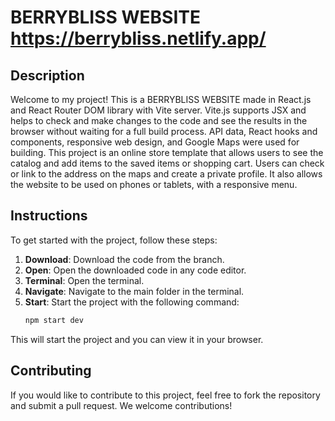 # BERRYBLISS WEBSITE https://berrybliss.netlify.app/

## Description
Welcome to my project! This is a BERRYBLISS WEBSITE made in React.js and React Router DOM library with Vite server. Vite.js supports JSX and helps to check and make changes to the code and see the results in the browser without waiting for a full build process.
API data, React hooks and components, responsive web design, and Google Maps were used for building. This project is an online store template that allows users to see the catalog and add items to the saved items or shopping cart. Users can check or link to the address on the maps and create a private profile. It also allows the website to be used on phones or tablets, with a responsive menu.

## Instructions
To get started with the project, follow these steps:

1. **Download**: Download the code from the branch.
2. **Open**: Open the downloaded code in any code editor.
3. **Terminal**: Open the terminal.
4. **Navigate**: Navigate to the main folder in the terminal.
5. **Start**: Start the project with the following command:
   ```bash
   npm start dev

This will start the project and you can view it in your browser.

## Contributing
If you would like to contribute to this project, feel free to fork the repository and submit a pull request. We welcome contributions!
